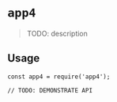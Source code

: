 # `app4`

> TODO: description

## Usage

```
const app4 = require('app4');

// TODO: DEMONSTRATE API
```
